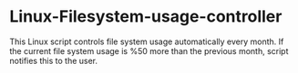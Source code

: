 # Linux-Filesystem-usage-controller
This Linux script controls file system usage automatically every month. If the current file system usage is %50 more than the previous month, script notifies this to the user.
